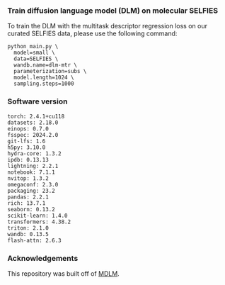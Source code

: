 ### Train diffusion language model (DLM) on molecular SELFIES
To train the DLM with the multitask descriptor regression loss on our curated SELFIES data, please use the following command:
```
python main.py \
  model=small \
  data=SELFIES \
  wandb.name=dlm-mtr \
  parameterization=subs \
  model.length=1024 \
  sampling.steps=1000
```

### Software version
```
torch: 2.4.1+cu118 
datasets: 2.18.0 
einops: 0.7.0 
fsspec: 2024.2.0 
git-lfs: 1.6 
h5py: 3.10.0 
hydra-core: 1.3.2 
ipdb: 0.13.13 
lightning: 2.2.1 
notebook: 7.1.1 
nvitop: 1.3.2 
omegaconf: 2.3.0 
packaging: 23.2 
pandas: 2.2.1 
rich: 13.7.1 
seaborn: 0.13.2 
scikit-learn: 1.4.0 
transformers: 4.38.2 
triton: 2.1.0 
wandb: 0.13.5 
flash-attn: 2.6.3 
```

### Acknowledgements
This repository was built off of [MDLM](https://github.com/kuleshov-group/mdlm).


